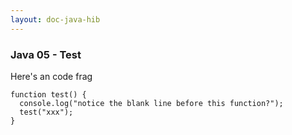 ```yaml
---
layout: doc-java-hib
---
```


### Java 05 - Test

Here's an code frag

    function test() {
      console.log("notice the blank line before this function?");
      test("xxx");
    }



